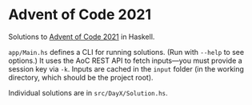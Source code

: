 # Advent of Code 2021

Solutions to [Advent of Code 2021](https://adventofcode.com/2021) in Haskell.

`app/Main.hs` defines a CLI for running solutions. (Run with `--help` to see options.) It uses the AoC REST API to fetch inputs—you must provide a session key via `-k`. Inputs are cached in the `input` folder (in the working directory, which should be the project root).

Individual solutions are in `src/DayX/Solution.hs`.
